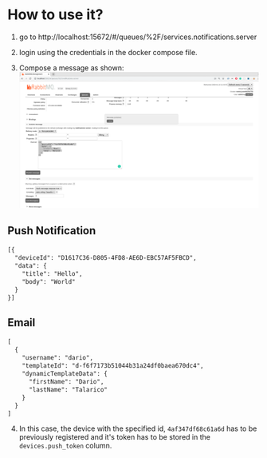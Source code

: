 # How to use it?

1. go to http://localhost:15672/#/queues/%2F/services.notifications.server

2. login using the credentials in the docker compose file.

3. Compose a message as shown:
   ![screenshot](docs/activemqui.png)

## Push Notification

```
[{
  "deviceId": "D1617C36-D805-4FD8-AE6D-EBC57AF5FBCD",
  "data": {
    "title": "Hello",
    "body": "World"
  }
}]
```

## Email

```
[
  {
    "username": "dario",
    "templateId": "d-f6f7173b51044b31a24df0baea670dc4",
    "dynamicTemplateData": {
      "firstName": "Dario",
      "lastName": "Talarico"
    }
  }
]
```

4. In this case, the device with the specified id, `4af347df68c61a6d` has to be previously registered
   and it's token has to be stored in the `devices.push_token` column.
